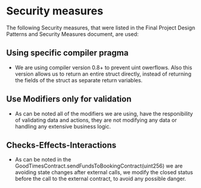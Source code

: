 # Security measures
The following Security measures, that were listed in the Final Project Design Patterns and Security Measures document, are used:

## Using specific compiler pragma
- We are using compiler version 0.8+ to prevent uint owerflows.
Also this version allows us to return an entire struct directly, instead of returning the fields of the struct as separate return variables.

## Use Modifiers only for validation
- As can be noted all of the modifiers we are using, have the responibility of validating data and actions, they are not modifying any data or handling any extensive business logic.

## Checks-Effects-Interactions
- As can be noted in the  GoodTimesContract.sendFundsToBookingContract(uint256) we are avoiding state changes after external calls, we modify the closed status before the call to the external contract, to avoid any possible danger.